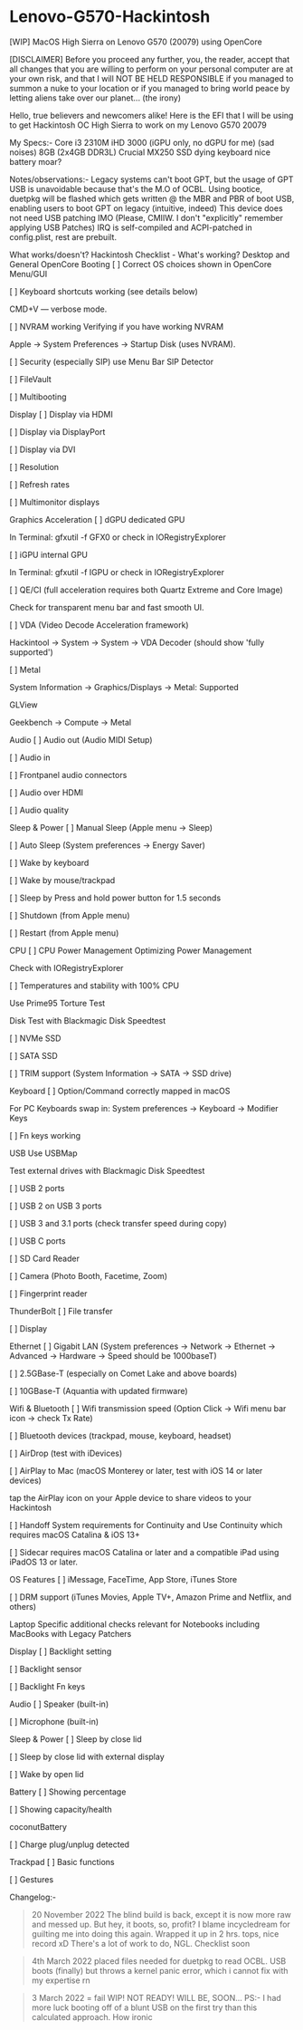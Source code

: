 # Lenovo-G570-Hackintosh
[WIP] MacOS High Sierra on Lenovo G570 (20079) using OpenCore 

[DISCLAIMER]
Before you proceed any further, you, the reader, accept that all changes that you are willing to perform on 
your personal computer are at your own risk, and that I will NOT BE HELD RESPONSIBLE if you managed to summon 
a nuke to your location or if you managed to bring world peace by letting aliens take over our planet... 
(the irony)

Hello, true believers and newcomers alike!
Here is the EFI that I will be using to get Hackintosh OC High Sierra to work on my Lenovo G570 20079

My Specs:-
Core i3 2310M
iHD 3000 (iGPU only, no dGPU for me) (sad noises)
8GB (2x4GB DDR3L)
Crucial MX250 SSD
dying keyboard
nice battery
moar?

Notes/observations:- 
Legacy systems can't boot GPT, but the usage of GPT USB is unavoidable because that's the M.O of OCBL.
Using bootice, duetpkg will be flashed which gets written @ the MBR and PBR of boot USB, enabling users to boot GPT on legacy
(intuitive, indeed)
This device does not need USB patching IMO (Please, CMIIW. I don't "explicitly" remember applying USB Patches)
IRQ is self-compiled and ACPI-patched in config.plist, rest are prebuilt.

What works/doesn't?
Hackintosh Checklist - What's working?
Desktop and General
OpenCore Booting
[ ] Correct OS choices shown in OpenCore Menu/GUI

[ ] Keyboard shortcuts working (see details below)

CMD+V — verbose mode.

[ ] NVRAM working Verifying if you have working NVRAM

Apple -> System Preferences -> Startup Disk (uses NVRAM).

[ ] Security (especially SIP) use Menu Bar SIP Detector

[ ] FileVault

[ ] Multibooting

Display
[ ] Display via HDMI

[ ] Display via DisplayPort

[ ] Display via DVI

[ ] Resolution

[ ] Refresh rates

[ ] Multimonitor displays

Graphics Acceleration
[ ] dGPU dedicated GPU

In Terminal: gfxutil -f GFX0 or check in IORegistryExplorer

[ ] iGPU internal GPU

In Terminal: gfxutil -f IGPU or check in IORegistryExplorer

[ ] QE/CI (full acceleration requires both Quartz Extreme and Core Image)

Check for transparent menu bar and fast smooth UI.

[ ] VDA (Video Decode Acceleration framework)

Hackintool -> System -> System -> VDA Decoder (should show 'fully supported')

[ ] Metal

System Information -> Graphics/Displays -> Metal: Supported

GLView

Geekbench -> Compute -> Metal

Audio
[ ] Audio out (Audio MIDI Setup)

[ ] Audio in

[ ] Frontpanel audio connectors

[ ] Audio over HDMI

[ ] Audio quality

Sleep & Power
[ ] Manual Sleep (Apple menu -> Sleep)

[ ] Auto Sleep (System preferences -> Energy Saver)

[ ] Wake by keyboard

[ ] Wake by mouse/trackpad

[ ] Sleep by Press and hold power button for 1.5 seconds

[ ] Shutdown (from Apple menu)

[ ] Restart (from Apple menu)

CPU
[ ] CPU Power Management Optimizing Power Management

Check with IORegistryExplorer

[ ] Temperatures and stability with 100% CPU

Use Prime95 Torture Test

Disk
Test with Blackmagic Disk Speedtest

[ ] NVMe SSD

[ ] SATA SSD

[ ] TRIM support (System Information -> SATA -> SSD drive)

Keyboard
[ ] Option/Command correctly mapped in macOS

For PC Keyboards swap in: System preferences -> Keyboard -> Modifier Keys

[ ] Fn keys working

USB
Use USBMap

Test external drives with Blackmagic Disk Speedtest

[ ] USB 2 ports

[ ] USB 2 on USB 3 ports

[ ] USB 3 and 3.1 ports (check transfer speed during copy)

[ ] USB C ports

[ ] SD Card Reader

[ ] Camera (Photo Booth, Facetime, Zoom)

[ ] Fingerprint reader

ThunderBolt
[ ] File transfer

[ ] Display

Ethernet
[ ] Gigabit LAN (System preferences -> Network -> Ethernet -> Advanced -> Hardware -> Speed should be 1000baseT)

[ ] 2.5GBase-T (especially on Comet Lake and above boards)

[ ] 10GBase-T (Aquantia with updated firmware)

Wifi & Bluetooth
[ ] Wifi transmission speed (Option Click -> Wifi menu bar icon -> check Tx Rate)

[ ] Bluetooth devices (trackpad, mouse, keyboard, headset)

[ ] AirDrop (test with iDevices)

[ ] AirPlay to Mac (macOS Monterey or later, test with iOS 14 or later devices)

tap the AirPlay icon on your Apple device to share videos to your Hackintosh

[ ] Handoff System requirements for Continuity and Use Continuity which requires macOS Catalina & iOS 13+

[ ] Sidecar requires macOS Catalina or later and a compatible iPad using iPadOS 13 or later.

OS Features
[ ] iMessage, FaceTime, App Store, iTunes Store

[ ] DRM support (iTunes Movies, Apple TV+, Amazon Prime and Netflix, and others)

Laptop Specific
additional checks relevant for Notebooks including MacBooks with Legacy Patchers

Display
[ ] Backlight setting

[ ] Backlight sensor

[ ] Backlight Fn keys

Audio
[ ] Speaker (built-in)

[ ] Microphone (built-in)

Sleep & Power
[ ] Sleep by close lid

[ ] Sleep by close lid with external display

[ ] Wake by open lid

Battery
[ ] Showing percentage

[ ] Showing capacity/health

coconutBattery

[ ] Charge plug/unplug detected

Trackpad
[ ] Basic functions

[ ] Gestures

Changelog:-
> 20 November 2022
The blind build is back, except it is now more raw and messed up.
But hey, it boots, so, profit?
I blame incycledream for guilting me into doing this again. Wrapped it up in 2 hrs. tops, nice record xD
There's a lot of work to do, NGL. Checklist soon

> 4th March 2022
placed files needed for duetpkg to read OCBL.
USB boots (finally) but throws a kernel panic error, which i cannot fix with my expertise rn

> 3 March 2022 = fail
WIP! NOT READY! WILL BE, SOON...
PS:- I had more luck booting off of a blunt USB on the first try than this calculated approach. How ironic 
